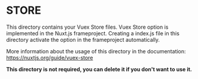 # STORE

This directory contains your Vuex Store files.
Vuex Store option is implemented in the Nuxt.js frameproject.
Creating a index.js file in this directory activate the option in the frameproject automatically.

More information about the usage of this directory in the documentation:
https://nuxtjs.org/guide/vuex-store

**This directory is not required, you can delete it if you don't want to use it.**

